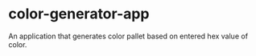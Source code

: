 # color-generator-app
An application that generates color pallet based on entered hex value of color. 
